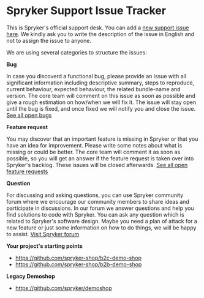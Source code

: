 # Spryker Support Issue Tracker
This is Spryker's official support desk. You can add a [new support issue here](https://github.com/spryker/support/issues/new). We kindly ask you to write the description of the issue in English and not to assign the issue to anyone.

We are using several categories to structure the issues:

**Bug**

In case you discoverd a functional bug, please provide an issue with all significant information including descriptive summary, steps to reproduce, current behaviour, expected behaviour, the related bundle-name and version. The core team will comment on this issue as soon as possible and give a rough estimation on how/when we will fix it. The issue will stay open until the bug is fixed, and once fixed we will notify you and close the issue. [See all open bugs](https://github.com/spryker/support/labels/Bug)

**Feature request**

You may discover that an important feature is missing in Spryker or that you have an idea for improvement. Please write some notes about what is missing or could be better. The core team will comment it as soon as possible, so you will get an answer if the feature request is taken over into Spryker's backlog. These issues will be closed afterwards. [See all open feature requests](https://github.com/spryker/support/labels/Feature%20request)

**Question** 

For discussing and asking questions, you can use Spryker community forum where we encourage our community members to share ideas and participate in discussions. In our forum we answer questions and help you find solutions to code with Spryker. 
You can ask any question which is related to Spryker's software design. Maybe you need a plan of attack for a new feature or just some information on how to do things, we will be happy to assist. [Visit Spryker forum](http://discuss.spryker.com/)

**Your project's starting points**
- https://github.com/spryker-shop/b2c-demo-shop
- https://github.com/spryker-shop/b2b-demo-shop

**Legacy Demoshop**
- https://github.com/spryker/demoshop

